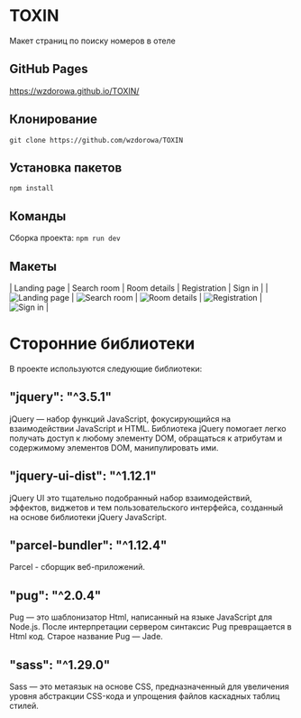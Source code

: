 # TOXIN
Макет страниц по поиску номеров в отеле

## GitHub Pages
  https://wzdorowa.github.io/TOXIN/

## Клонирование
`git clone https://github.com/wzdorowa/TOXIN`

## Установка пакетов
`npm install`

## Команды
Сборка проекта: `npm run dev`

## Макеты

| Landing page | Search room | Room details | Registration | Sign in |
|  ![Landing page](src/pixel-perfect/landing-page.png) | ![Search room](src/pixel-perfect/search-room.png) | ![Room details](src/pixel-perfect/room-details.png) | ![Registration](src/pixel-perfect/registration.png) | ![Sign in](src/pixel-perfect/sign-in.png) |
# Сторонние библиотеки
В проекте используются следующие библиотеки:

## "jquery": "^3.5.1"
jQuery — набор функций JavaScript, фокусирующийся на взаимодействии JavaScript и HTML. Библиотека jQuery помогает легко получать доступ к любому элементу DOM, обращаться к атрибутам и содержимому элементов DOM, манипулировать ими.

## "jquery-ui-dist": "^1.12.1"
jQuery UI это тщательно подобранный набор взаимодействий, эффектов, виджетов и тем пользовательского интерфейса, созданный на основе библиотеки jQuery JavaScript.

## "parcel-bundler": "^1.12.4"
Parcel - сборщик веб-приложений.

## "pug": "^2.0.4"
Pug — это шаблонизатор Html, написанный на языке JavaScript для Node.js. После интерпретации сервером синтаксис Pug превращается в Нtml код. Старое название Pug — Jade.

## "sass": "^1.29.0"
Sass — это метаязык на основе CSS, предназначенный для увеличения уровня абстракции CSS-кода и упрощения файлов каскадных таблиц стилей.